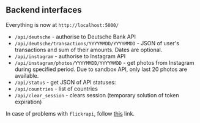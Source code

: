 <h2> Backend interfaces </h2>

Everything is now at `http://localhost:5000/`
* `/api/deutsche` - authorise to Deutsche Bank API
* `/api/deutsche/transactions/YYYYMMDD/YYYYMMDD` - JSON of user's transactions and sum of their amounts. Dates are optional. 
* `/api/instagram` - authorise to Instagram API
* `/api/instagram/photos/YYYYMMDD/YYYYMMDD` - get photos from Instagram during specified period. Due to sandbox API, only last 20 photos are available.
* `/api/status` - get JSON of API statuses:
* `/api/countries` - list of countries
* `/api/clear_session` - clears session (temporary solution of token expiration)


In case of problems with `flickrapi`, follow <a href="https://github.com/sybrenstuvel/flickrapi/issues/75">this</a> link.
